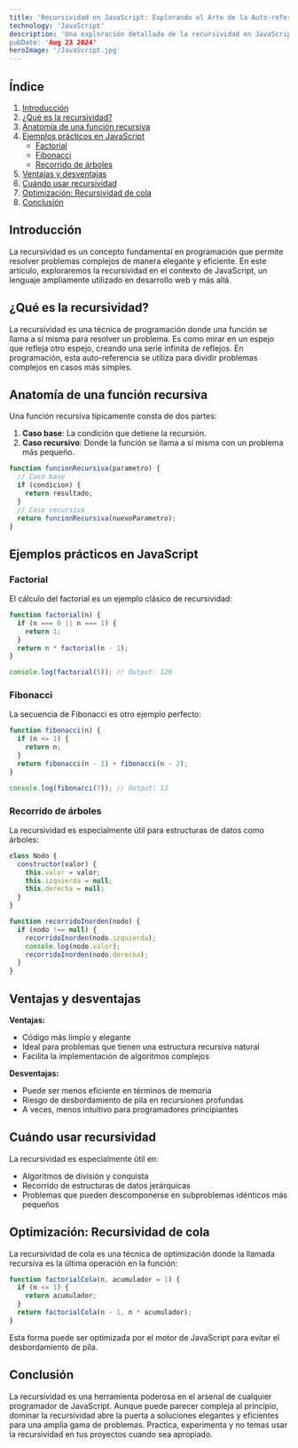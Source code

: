 ```yaml
---
title: 'Recursividad en JavaScript: Explorando el Arte de la Auto-referencia'
technology: 'JavaScript'
description: 'Una exploración detallada de la recursividad en JavaScript, incluyendo su definición, ejemplos prácticos y consideraciones de uso
pubDate: 'Aug 23 2024'
heroImage: '/JavaScript.jpg'
---
```


## Índice

1. [Introducción](#introducción)
2. [¿Qué es la recursividad?](#qué-es-la-recursividad)
3. [Anatomía de una función recursiva](#anatomía-de-una-función-recursiva)
4. [Ejemplos prácticos en JavaScript](#ejemplos-prácticos-en-javascript)
   - [Factorial](#factorial)
   - [Fibonacci](#fibonacci)
   - [Recorrido de árboles](#recorrido-de-árboles)
5. [Ventajas y desventajas](#ventajas-y-desventajas)
6. [Cuándo usar recursividad](#cuándo-usar-recursividad)
7. [Optimización: Recursividad de cola](#optimización-recursividad-de-cola)
8. [Conclusión](#conclusión)

## Introducción

La recursividad es un concepto fundamental en programación que permite resolver problemas complejos de manera elegante y eficiente. En este artículo, exploraremos la recursividad en el contexto de JavaScript, un lenguaje ampliamente utilizado en desarrollo web y más allá.

## ¿Qué es la recursividad?

La recursividad es una técnica de programación donde una función se llama a sí misma para resolver un problema. Es como mirar en un espejo que refleja otro espejo, creando una serie infinita de reflejos. En programación, esta auto-referencia se utiliza para dividir problemas complejos en casos más simples.

## Anatomía de una función recursiva

Una función recursiva típicamente consta de dos partes:

1. **Caso base**: La condición que detiene la recursión.
2. **Caso recursivo**: Donde la función se llama a sí misma con un problema más pequeño.

```javascript
function funcionRecursiva(parametro) {
  // Caso base
  if (condicion) {
    return resultado;
  }
  // Caso recursivo
  return funcionRecursiva(nuevoParametro);
}
```

## Ejemplos prácticos en JavaScript

### Factorial

El cálculo del factorial es un ejemplo clásico de recursividad:

```javascript
function factorial(n) {
  if (n === 0 || n === 1) {
    return 1;
  }
  return n * factorial(n - 1);
}

console.log(factorial(5)); // Output: 120
```

### Fibonacci

La secuencia de Fibonacci es otro ejemplo perfecto:

```javascript
function fibonacci(n) {
  if (n <= 1) {
    return n;
  }
  return fibonacci(n - 1) + fibonacci(n - 2);
}

console.log(fibonacci(7)); // Output: 13
```

### Recorrido de árboles

La recursividad es especialmente útil para estructuras de datos como árboles:

```javascript
class Nodo {
  constructor(valor) {
    this.valor = valor;
    this.izquierda = null;
    this.derecha = null;
  }
}

function recorridoInorden(nodo) {
  if (nodo !== null) {
    recorridoInorden(nodo.izquierda);
    console.log(nodo.valor);
    recorridoInorden(nodo.derecha);
  }
}
```

## Ventajas y desventajas

**Ventajas:**
- Código más limpio y elegante
- Ideal para problemas que tienen una estructura recursiva natural
- Facilita la implementación de algoritmos complejos

**Desventajas:**
- Puede ser menos eficiente en términos de memoria
- Riesgo de desbordamiento de pila en recursiones profundas
- A veces, menos intuitivo para programadores principiantes

## Cuándo usar recursividad

La recursividad es especialmente útil en:
- Algoritmos de división y conquista
- Recorrido de estructuras de datos jerárquicas
- Problemas que pueden descomponerse en subproblemas idénticos más pequeños

## Optimización: Recursividad de cola

La recursividad de cola es una técnica de optimización donde la llamada recursiva es la última operación en la función:

```javascript
function factorialCola(n, acumulador = 1) {
  if (n <= 1) {
    return acumulador;
  }
  return factorialCola(n - 1, n * acumulador);
}
```

Esta forma puede ser optimizada por el motor de JavaScript para evitar el desbordamiento de pila.

## Conclusión

La recursividad es una herramienta poderosa en el arsenal de cualquier programador de JavaScript. Aunque puede parecer compleja al principio, dominar la recursividad abre la puerta a soluciones elegantes y eficientes para una amplia gama de problemas. Practica, experimenta y no temas usar la recursividad en tus proyectos cuando sea apropiado.